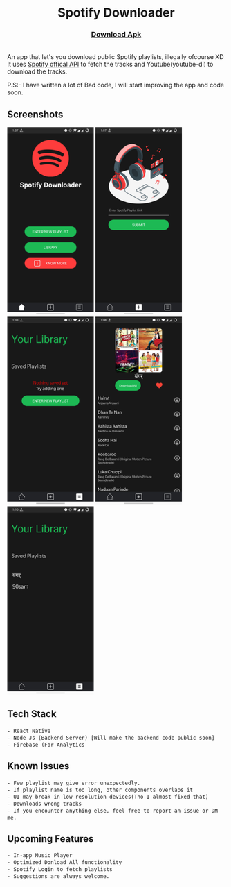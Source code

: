 <div align='center'>

# Spotify Downloader

</div>

<div align='center' >
<a href="https://github.com/samadritsarkar2/spotifyDown/blob/main/release/spotifyDown.apk?raw=true" >

### Download Apk

</a>
 </div>
<br>
An app that let's you download public Spotify playlists, illegally ofcourse XD 
<br>
It uses <a href="https://developer.spotify.com/">Spotify offical API</a> to fetch the tracks and Youtube(youtube-dl) to download the tracks. 


P.S:- I have written a lot of Bad code, I will start improving the app and code soon.

## Screenshots 
<div>
    <img src="screenshots/1.png" width="200" />
    <img src="screenshots/2.png" width="200" />
    <img src="screenshots/3.png" width="200" />
    <img src="screenshots/4.png" width="200" />
    <img src="screenshots/5.png" width="200" />
</div>


## Tech Stack
    
    - React Native
    - Node Js (Backend Server) [Will make the backend code public soon]
    - Firebase (For Analytics

## Known Issues
    - Few playlist may give error unexpectedly.
    - If playlist name is too long, other components overlaps it
    - UI may break in low resolution devices(Tho I almost fixed that)
    - Downloads wrong tracks
    - If you encounter anything else, feel free to report an issue or DM me.

## Upcoming  Features 
    - In-app Music Player
    - Optimized Donload All functionality 
    - Spotify Login to fetch playlists
    - Suggestions are always welcome.




